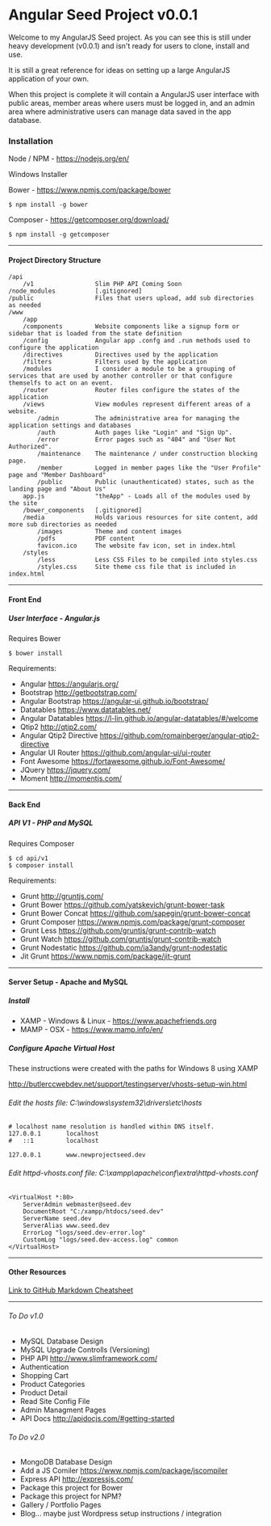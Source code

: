 # Angular Seed Project v0.0.1

Welcome to my AngularJS Seed project. As you can see this is still under heavy development (v0.0.1) and isn't ready for users to clone, install and use.

It is still a great reference for ideas on setting up a large AngularJS application of your own.

When this project is complete it will contain a AngularJS user interface with public areas, member areas where users must be logged in, and an admin area where administrative users can manage data saved in the app database.


### Installation

Node / NPM - https://nodejs.org/en/

Windows Installer

Bower - https://www.npmjs.com/package/bower

```
$ npm install -g bower
```

Composer - https://getcomposer.org/download/

```
$ npm install -g getcomposer
```

---

#### Project Directory Structure

```
/api
    /v1                 Slim PHP API Coming Soon
/node_modules           [.gitignored]
/public                 Files that users upload, add sub directories as needed
/www
    /app
    /components         Website components like a signup form or sidebar that is loaded from the state definition
    /config             Angular app .confg and .run methods used to configure the application
    /directives         Directives used by the application
    /filters            Filters used by the application
    /modules            I consider a module to be a grouping of services that are used by another controller or that configure themselfs to act on an event.
    /router             Router files configure the states of the application
    /views              View modules represent different areas of a website.
        /admin          The administrative area for managing the application settings and databases
        /auth           Auth pages like "Login" and "Sign Up".
        /error          Error pages such as "404" and "User Not Authorized".
        /maintenance    The maintenance / under construction blocking page.
        /member         Logged in member pages like the "User Profile" page and "Member Dashboard"
        /public         Public (unauthenticated) states, such as the landing page and "About Us"
    app.js              "theApp" - Loads all of the modules used by the site
    /bower_components   [.gitignored]
    /media              Holds various resources for site content, add more sub directories as needed
        /images         Theme and content images
        /pdfs           PDF content
        favicon.ico     The website fav icon, set in index.html
    /styles             
        /less           Less CSS Files to be compiled into styles.css
        /styles.css     Site theme css file that is included in index.html
```
---

####  Front End

##### User Interface - Angular.js 

Requires Bower 

```
$ bower install
```

Requirements:

- Angular https://angularjs.org/
- Bootstrap http://getbootstrap.com/
- Angular Bootstrap https://angular-ui.github.io/bootstrap/
- Datatables https://www.datatables.net/
- Angular Datatables https://l-lin.github.io/angular-datatables/#/welcome
- Qtip2 http://qtip2.com/
- Angular Qtip2 Directive https://github.com/romainberger/angular-qtip2-directive
- Angular UI Router https://github.com/angular-ui/ui-router
- Font Awesome https://fortawesome.github.io/Font-Awesome/
- JQuery https://jquery.com/
- Moment http://momentjs.com/

---

#### Back End 

##### API V1 - PHP and MySQL

Requires Composer 

```
$ cd api/v1
$ composer install
```


Requirements:

- Grunt http://gruntjs.com/
- Grunt Bower https://github.com/yatskevich/grunt-bower-task
- Grunt Bower Concat https://github.com/sapegin/grunt-bower-concat
- Grunt Composer https://www.npmjs.com/package/grunt-composer
- Grunt Less https://github.com/gruntjs/grunt-contrib-watch
- Grunt Watch https://github.com/gruntjs/grunt-contrib-watch
- Grunt Nodestatic https://github.com/ia3andy/grunt-nodestatic
- Jit Grunt https://www.npmjs.com/package/jit-grunt

---

#### Server Setup - Apache and MySQL

##### Install

- XAMP - Windows & Linux - https://www.apachefriends.org
- MAMP - OSX - https://www.mamp.info/en/

##### Configure Apache Virtual Host 

These instructions were created with the paths for Windows 8 using XAMP

http://butlerccwebdev.net/support/testingserver/vhosts-setup-win.html

###### Edit the hosts file: C:\windows\system32\drivers\etc\hosts

```
# localhost name resolution is handled within DNS itself.
127.0.0.1       localhost
#	::1         localhost

127.0.0.1		www.newprojectseed.dev
```

###### Edit httpd-vhosts.conf file: C:\xampp\apache\conf\extra\httpd-vhosts.conf

```
<VirtualHost *:80>
    ServerAdmin webmaster@seed.dev
    DocumentRoot "C:/xampp/htdocs/seed.dev"
    ServerName seed.dev
    ServerAlias www.seed.dev
    ErrorLog "logs/seed.dev-error.log"
    CustomLog "logs/seed.dev-access.log" common
</VirtualHost>
```

---

#### Other Resources

[Link to GitHub Markdown Cheatsheet](https://github.com/adam-p/markdown-here/wiki/Markdown-Cheatsheet#links)

---

###### To Do v1.0

- MySQL Database Design
- MySQL Upgrade Controlls (Versioning)
- PHP API http://www.slimframework.com/
- Authentication
- Shopping Cart
- Product Categories
- Product Detail
- Read Site Config File
- Admin Managment Pages
- API Docs http://apidocjs.com/#getting-started

###### To Do v2.0
- MongoDB Database Design 
- Add a JS Comiler https://www.npmjs.com/package/jscompiler
- Express API http://expressjs.com/
- Package this project for Bower
- Package this project for NPM?
- Gallery / Portfolio Pages
- Blog... maybe just Wordpress setup instructions / integration
